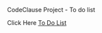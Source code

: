CodeClause Project - To do list
<div>Click Here
  <a href="https://gec-ian.github.io/CodeClause-ToDo-list/">To Do List</a></div>
